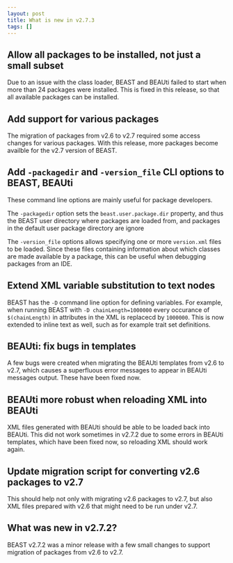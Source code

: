 ```yaml
---
layout: post
title: What is new in v2.7.3
tags: []
---
```


## Allow all packages to be installed, not just a small subset

Due to an issue with the class loader, BEAST and BEAUti failed to start when more than 24 packages were installed.
This is fixed in this release, so that all available packages can be installed.

## Add support for various packages

The migration of packages from v2.6 to v2.7 required some access changes for various packages.
With this release, more packages become availble for the v2.7 version of BEAST.

## Add `-packagedir` and `-version_file` CLI options to BEAST, BEAUti

These command line options are mainly useful for package developers.

The `-packagedir` option sets the `beast.user.package.dir` property, and thus the BEAST user directory where packages are loaded from, and packages in the default user package directory are ignore

The `-version_file` options allows specifying one or more `version.xml` files to be loaded. 
Since these files containing information about which classes are made available by a package, this can be useful when debugging packages from an IDE.

## Extend XML variable substitution to text nodes

BEAST has the `-D` command line option for defining variables.
For example, when running BEAST with `-D chainLength=1000000` every occurance of `$(chainLength)` in attributes in the XML is replacecd by `1000000`.
This is now extended to inline text as well, such as for example trait set definitions.


## BEAUti: fix bugs in templates

A few bugs were created when migrating the BEAUti templates from v2.6 to v2.7, which causes a superfluous error messages to appear in BEAUti messages output.
These have been fixed now.

## BEAUti more robust when reloading XML into BEAUti

XML files generated with BEAUti should be able to be loaded back into BEAUti. This did not work sometimes in v2.7.2 due to some errors in BEAUti templates, which have been fixed now, so reloading XML should work again.



## Update migration script for converting v2.6 packages to v2.7

This should help not only with migrating v2.6 packages to v2.7, but also XML files prepared with v2.6 that might need to be run under v2.7.


## What was new in v2.7.2?

BEAST v2.7.2 was a minor release with a few small changes to support migration of packages from v2.6 to v2.7.



